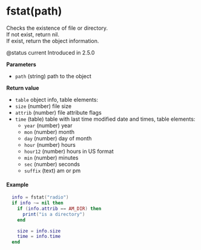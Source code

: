# fstat(path)

Checks the existence of file or directory.\
If not exist, return nil.\
If exist, return the object information.

@status current Introduced in 2.5.0

**Parameters**

* `path` (string) path to the object

**Return value**

* `table` object info, table elements:
* `size` (number) file size
* `attrib` (number) file attribute flags
* `time` (table) table with last time modified date and times, table elements:
  * `year` (number) year
  * `mon` (number) month
  * `day` (number) day of month
  * `hour` (number) hours
  * `hour12` (number) hours in US format
  * `min` (number) minutes
  * `sec` (number) seconds
  * `suffix` (text) am or pm

#### Example

```lua
  info = fstat("radio")
  if info ~= nil then
    if (info.attrib == AM_DIR) then
      print("is a directory")
    end

    size = info.size
    time = info.time
  end
```
